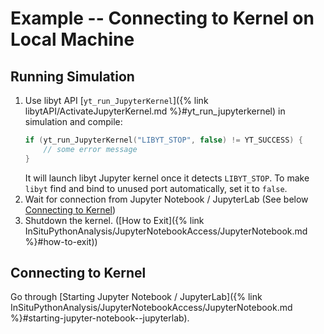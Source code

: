 # Example -- Connecting to Kernel on Local Machine

## Running Simulation

1. Use libyt API [`yt_run_JupyterKernel`]({% link libytAPI/ActivateJupyterKernel.md %}#yt_run_jupyterkernel) in simulation and compile:
   ```c++
   if (yt_run_JupyterKernel("LIBYT_STOP", false) != YT_SUCCESS) {
       // some error message
   }
   ```
   It will launch libyt Jupyter kernel once it detects `LIBYT_STOP`.
   To make `libyt` find and bind to unused port automatically, set it to `false`.
2. Wait for connection from Jupyter Notebook / JupyterLab (See below [Connecting to Kernel](#connecting-to-kernel))
3. Shutdown the kernel. ([How to Exit]({% link InSituPythonAnalysis/JupyterNotebookAccess/JupyterNotebook.md %}#how-to-exit))

## Connecting to Kernel

Go through [Starting Jupyter Notebook / JupyterLab]({% link InSituPythonAnalysis/JupyterNotebookAccess/JupyterNotebook.md %}#starting-jupyter-notebook--jupyterlab).
